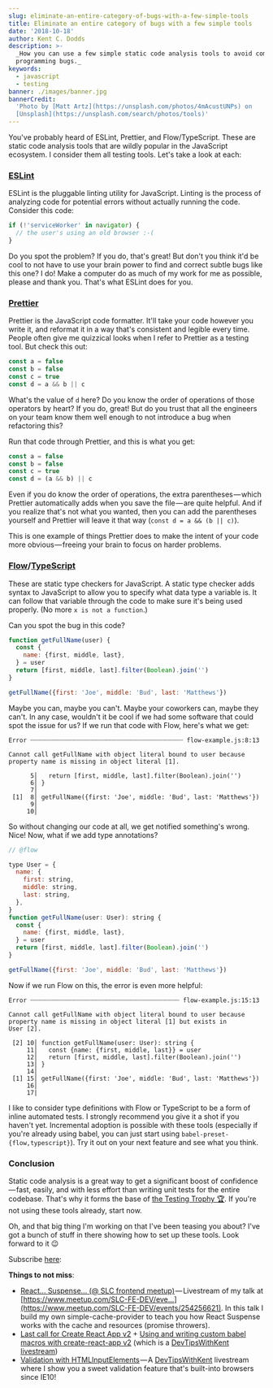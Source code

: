 ```yaml
---
slug: eliminate-an-entire-category-of-bugs-with-a-few-simple-tools
title: Eliminate an entire category of bugs with a few simple tools
date: '2018-10-18'
author: Kent C. Dodds
description: >-
  _How you can use a few simple static code analysis tools to avoid common
  programming bugs._
keywords:
  - javascript
  - testing
banner: ./images/banner.jpg
bannerCredit:
  'Photo by [Matt Artz](https://unsplash.com/photos/4mAcustUNPs) on
  [Unsplash](https://unsplash.com/search/photos/tools)'
---
```


You've probably heard of ESLint, Prettier, and Flow/TypeScript. These are static
code analysis tools that are wildly popular in the JavaScript ecosystem. I
consider them all testing tools. Let's take a look at each:

### [ESLint](https://eslint.org)

ESLint is the pluggable linting utility for JavaScript. Linting is the process
of analyzing code for potential errors without actually running the code.
Consider this code:

```js
if (!'serviceWorker' in navigator) {
  // the user's using an old browser :-(
}
```

Do you spot the problem? If you do, that's great! But don't you think it'd be
cool to not have to use your brain power to find and correct subtle bugs like
this one? I do! Make a computer do as much of my work for me as possible, please
and thank you. That's what ESLint does for you.

### [Prettier](https://prettier.io)

Prettier is the JavaScript code formatter. It'll take your code however you
write it, and reformat it in a way that's consistent and legible every time.
People often give me quizzical looks when I refer to Prettier as a testing tool.
But check this out:

```js
const a = false
const b = false
const c = true
const d = a && b || c
```

What's the value of `d` here? Do you know the order of operations of those
operators by heart? If you do, great! But do you trust that all the engineers on
your team know them well enough to not introduce a bug when refactoring this?

Run that code through Prettier, and this is what you get:

```js
const a = false
const b = false
const c = true
const d = (a && b) || c
```

Even if you do know the order of operations, the extra parentheses — which
Prettier automatically adds when you save the file — are quite helpful. And if
you realize that's not what you wanted, then you can add the parentheses
yourself and Prettier will leave it that way (`const d = a && (b || c)`).

This is one example of things Prettier does to make the intent of your code more
obvious — freeing your brain to focus on harder problems.

### [Flow](https://flow.org)/[TypeScript](https://www.typescriptlang.org)

These are static type checkers for JavaScript. A static type checker adds syntax
to JavaScript to allow you to specify what data type a variable is. It can
follow that variable through the code to make sure it's being used properly. (No
more `x is not a function`.)

Can you spot the bug in this code?

```js
function getFullName(user) {
  const {
    name: {first, middle, last},
  } = user
  return [first, middle, last].filter(Boolean).join('')
}

getFullName({first: 'Joe', middle: 'Bud', last: 'Matthews'})
```

Maybe you can, maybe you can't. Maybe your coworkers can, maybe they can't. In
any case, wouldn't it be cool if we had some software that could spot the issue
for us? If we run that code with Flow, here's what we get:

```
Error ┈┈┈┈┈┈┈┈┈┈┈┈┈┈┈┈┈┈┈┈┈┈┈┈┈┈┈┈┈┈┈┈┈┈┈┈┈┈┈┈┈┈ flow-example.js:8:13

Cannot call getFullName with object literal bound to user because
property name is missing in object literal [1].

      5│   return [first, middle, last].filter(Boolean).join('')
      6│ }
      7│
 [1]  8│ getFullName({first: 'Joe', middle: 'Bud', last: 'Matthews'})
      9│
     10│
```

So without changing our code at all, we get notified something's wrong. Nice!
Now, what if we add type annotations?

```js
// @flow

type User = {
  name: {
    first: string,
    middle: string,
    last: string,
  },
}
function getFullName(user: User): string {
  const {
    name: {first, middle, last},
  } = user
  return [first, middle, last].filter(Boolean).join('')
}

getFullName({first: 'Joe', middle: 'Bud', last: 'Matthews'})
```

Now if we run Flow on this, the error is even more helpful:

```
Error ┈┈┈┈┈┈┈┈┈┈┈┈┈┈┈┈┈┈┈┈┈┈┈┈┈┈┈┈┈┈┈┈┈┈┈┈┈┈┈┈┈ flow-example.js:15:13

Cannot call getFullName with object literal bound to user because
property name is missing in object literal [1] but exists in
User [2].

 [2] 10│ function getFullName(user: User): string {
     11│   const {name: {first, middle, last}} = user
     12│   return [first, middle, last].filter(Boolean).join('')
     13│ }
     14│
 [1] 15│ getFullName({first: 'Joe', middle: 'Bud', last: 'Matthews'})
     16│
     17|
```

I like to consider type definitions with Flow or TypeScript to be a form of
inline automated tests. I strongly recommend you give it a shot if you haven't
yet. Incremental adoption is possible with these tools (especially if you're
already using babel, you can just start using `babel-preset-{flow,typescript}`).
Try it out on your next feature and see what you think.

### Conclusion

Static code analysis is a great way to get a significant boost of
confidence — fast, easily, and with less effort than writing unit tests for the
entire codebase. That's why it forms the base of
[the Testing Trophy 🏆](https://twitter.com/kentcdodds/status/960723172591992832).
If you're not using these tools already, start now.

Oh, and that big thing I'm working on that I've been teasing you about? I've got
a bunch of stuff in there showing how to set up these tools. Look forward to it
😉

Subscribe [here](http://kcd.im/news):

**Things to not miss**:

- [React... Suspense... (@ SLC frontend meetup)](https://youtu.be/7LmrS2sdMlo&list=PLV5CVI1eNcJgNqzNwcs4UKrlJdhfDjshf) — Livestream
  of my talk at
  [https://www.meetup.com/SLC-FE-DEV/eve...](https://www.meetup.com/SLC-FE-DEV/events/254256621).
  In this talk I build my own simple-cache-provider to teach you how React
  Suspense works with the cache and resources (promise throwers).
- [Last call for Create React App v2](https://github.com/facebook/create-react-app/issues/5103) +
  [Using and writing custom babel macros with create-react-app v2](https://youtu.be/1ERAJG9ILhk&list=PLV5CVI1eNcJgCrPH_e6d57KRUTiDZgs0u)
  (which is a [DevTipsWithKent livestream](http://kcd.im/devtips))
- [Validation with HTMLInputElements](https://youtu.be/kN7-EBjSilU&list=PLV5CVI1eNcJgCrPH_e6d57KRUTiDZgs0u) — A
  [DevTipsWithKent](http://kcd.im/devtips) livestream where I show you a sweet
  validation feature that's built-into browsers since IE10!
